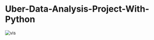 # Uber-Data-Analysis-Project-With-Python

![vis](https://user-images.githubusercontent.com/33379472/220990283-f935efd6-a3b2-4ca2-b9c4-b66409a68aa2.png)
